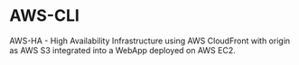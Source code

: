 # AWS-CLI

AWS-HA - High Availability Infrastructure using AWS CloudFront with origin as AWS S3 integrated into a WebApp deployed on AWS EC2.
